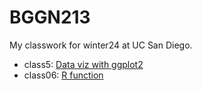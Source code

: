 # BGGN213
My classwork for winter24 at UC San Diego.


- class5: [Data viz with ggplot2](https://github.com/c1hsiao/BGGN213/blob/main/class06/class06.pdf)
- class06: [R function](https://github.com/c1hsiao/BGGN213/blob/main/class06/class06.pdf)
